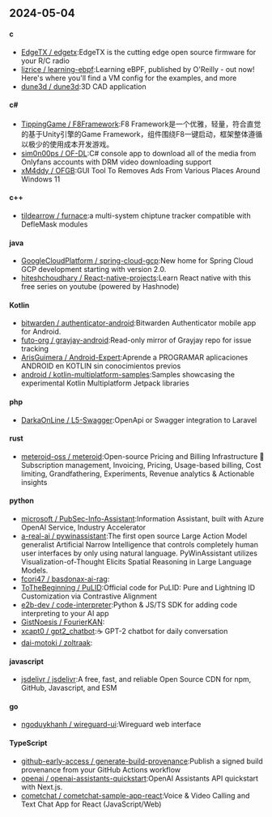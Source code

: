 ## 2024-05-04
#### c
* [EdgeTX / edgetx](https://github.com/EdgeTX/edgetx):EdgeTX is the cutting edge open source firmware for your R/C radio
* [lizrice / learning-ebpf](https://github.com/lizrice/learning-ebpf):Learning eBPF, published by O'Reilly - out now! Here's where you'll find a VM config for the examples, and more
* [dune3d / dune3d](https://github.com/dune3d/dune3d):3D CAD application
#### c#
* [TippingGame / F8Framework](https://github.com/TippingGame/F8Framework):F8 Framework是一个优雅，轻量，符合直觉的基于Unity引擎的Game Framework，组件围绕F8一键启动，框架整体遵循以极少的使用成本开发游戏。
* [sim0n00ps / OF-DL](https://github.com/sim0n00ps/OF-DL):C# console app to download all of the media from Onlyfans accounts with DRM video downloading support
* [xM4ddy / OFGB](https://github.com/xM4ddy/OFGB):GUI Tool To Removes Ads From Various Places Around Windows 11
#### c++
* [tildearrow / furnace](https://github.com/tildearrow/furnace):a multi-system chiptune tracker compatible with DefleMask modules
#### java
* [GoogleCloudPlatform / spring-cloud-gcp](https://github.com/GoogleCloudPlatform/spring-cloud-gcp):New home for Spring Cloud GCP development starting with version 2.0.
* [hiteshchoudhary / React-native-projects](https://github.com/hiteshchoudhary/React-native-projects):Learn React native with this free series on youtube (powered by Hashnode)
#### Kotlin
* [bitwarden / authenticator-android](https://github.com/bitwarden/authenticator-android):Bitwarden Authenticator mobile app for Android.
* [futo-org / grayjay-android](https://github.com/futo-org/grayjay-android):Read-only mirror of Grayjay repo for issue tracking
* [ArisGuimera / Android-Expert](https://github.com/ArisGuimera/Android-Expert):Aprende a PROGRAMAR aplicaciones ANDROID en KOTLIN sin conocimientos previos
* [android / kotlin-multiplatform-samples](https://github.com/android/kotlin-multiplatform-samples):Samples showcasing the experimental Kotlin Multiplatform Jetpack libraries
#### php
* [DarkaOnLine / L5-Swagger](https://github.com/DarkaOnLine/L5-Swagger):OpenApi or Swagger integration to Laravel
#### rust
* [meteroid-oss / meteroid](https://github.com/meteroid-oss/meteroid):Open-source Pricing and Billing Infrastructure 🚀 Subscription management, Invoicing, Pricing, Usage-based billing, Cost limiting, Grandfathering, Experiments, Revenue analytics & Actionable insights
#### python
* [microsoft / PubSec-Info-Assistant](https://github.com/microsoft/PubSec-Info-Assistant):Information Assistant, built with Azure OpenAI Service, Industry Accelerator
* [a-real-ai / pywinassistant](https://github.com/a-real-ai/pywinassistant):The first open source Large Action Model generalist Artificial Narrow Intelligence that controls completely human user interfaces by only using natural language. PyWinAssistant utilizes Visualization-of-Thought Elicits Spatial Reasoning in Large Language Models.
* [fcori47 / basdonax-ai-rag](https://github.com/fcori47/basdonax-ai-rag):
* [ToTheBeginning / PuLID](https://github.com/ToTheBeginning/PuLID):Official code for PuLID: Pure and Lightning ID Customization via Contrastive Alignment
* [e2b-dev / code-interpreter](https://github.com/e2b-dev/code-interpreter):Python & JS/TS SDK for adding code interpreting to your AI app
* [GistNoesis / FourierKAN](https://github.com/GistNoesis/FourierKAN):
* [xcapt0 / gpt2_chatbot](https://github.com/xcapt0/gpt2_chatbot):☕ GPT-2 chatbot for daily conversation
* [dai-motoki / zoltraak](https://github.com/dai-motoki/zoltraak):
#### javascript
* [jsdelivr / jsdelivr](https://github.com/jsdelivr/jsdelivr):A free, fast, and reliable Open Source CDN for npm, GitHub, Javascript, and ESM
#### go
* [ngoduykhanh / wireguard-ui](https://github.com/ngoduykhanh/wireguard-ui):Wireguard web interface
#### TypeScript
* [github-early-access / generate-build-provenance](https://github.com/github-early-access/generate-build-provenance):Publish a signed build provenance from your GitHub Actions workflow
* [openai / openai-assistants-quickstart](https://github.com/openai/openai-assistants-quickstart):OpenAI Assistants API quickstart with Next.js.
* [cometchat / cometchat-sample-app-react](https://github.com/cometchat/cometchat-sample-app-react):Voice & Video Calling and Text Chat App for React (JavaScript/Web)
